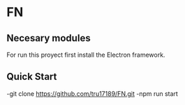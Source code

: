 # FN
## Necesary modules
For run this proyect first install the Electron framework.

## Quick Start
-git clone https://github.com/tru17189/FN.git
-npm run start